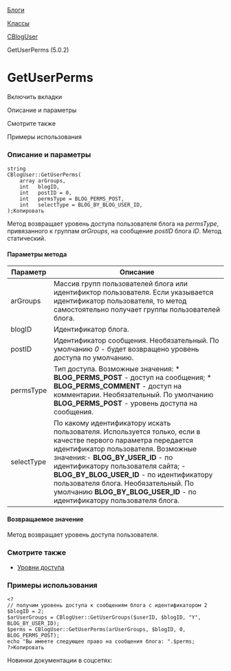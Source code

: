 [Блоги](/api_help/blogs/index.php)

[Классы](/api_help/blogs/classes/index.php)

[CBlogUser](/api_help/blogs/classes/cbloguser/index.php)

GetUserPerms (5.0.2)

GetUserPerms
============

Включить вкладки

Описание и параметры

Смотрите также

Примеры использования

### Описание и параметры

```
string
CBlogUser::GetUserPerms(
	array arGroups,
	int   blogID,
	int   postID = 0,
	int   permsType = BLOG_PERMS_POST,
	int   selectType = BLOG_BY_BLOG_USER_ID,
);Копировать
```

Метод возвращает уровень доступа пользователя блога на *permsType*, привязанного к группам *arGroups*, на сообщение *postID* блога *ID*. Метод статический.

#### Параметры метода

| Параметр | Описание |
| --- | --- |
| arGroups | Массив групп пользователей блога или идентификтор пользователя. Если указывается идентификатор пользователя, то метод самостоятельно получает группы пользователей блога. |
| blogID | Идентификатор блога. |
| postID | Идентификатор сообщения.  Необязательный. По умолчанию *0* - будет возвращено уровень доступа по умолчанию. |
| permsType | Тип доступа. Возможные значения:  * **BLOG\_PERMS\_POST** - доступ на сообщения; * **BLOG\_PERMS\_COMMENT** - доступ на комментарии.  Необязательный. По умолчанию **BLOG\_PERMS\_POST** - уровень доступа на сообщения. |
| selectType | По какому идентификатору искать пользователя. Используется только, если в качестве первого параметра передается идентификатор пользователя. Возможные значения:- **BLOG\_BY\_USER\_ID**  - по идентификатору пользователя сайта; - **BLOG\_BY\_BLOG\_USER\_ID**  - по идентификатору пользователя блога.    Необязательный. По умолчанию **BLOG\_BY\_BLOG\_USER\_ID** - по идентификатору пользователя блога. |

#### Возвращаемое значение

Метод возвращает уровень доступа пользователя.

### Смотрите также

* [Уровни доступа](/api_help/blogs/constant.php#pperms)

### Примеры использования

```
<?
// получим уровень доступа к сообщениям блога с идентификатором 2
$blogID = 2;
$arUserGroups = CBlogUser::GetUserGroups($userID, $blogID, "Y", BLOG_BY_USER_ID);
$perms = CBlogUser::GetUserPerms(arUserGroups, $blogID, 0, BLOG_PERMS_POST);
echo "Вы имеете следующее право на сообщения блога: ".$perms;
?>Копировать
```

Новинки документации в соцсетях: